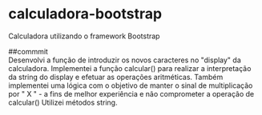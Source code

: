 # calculadora-bootstrap
Calculadora utilizando o framework Bootstrap  

##commmit  
    Desenvolvi a função de introduzir os novos caracteres no "display" da calculadora.
    Implementei a função calcular() para realizar a interpretação da string do display e efetuar as operações aritméticas.
    Também implementei uma lógica com o objetivo de manter o sinal de multiplicação por " X " - a fins de melhor experiência e não comprometer a operação de calcular()
    Utilizei métodos string.




